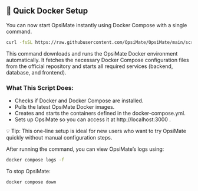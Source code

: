 ## 🐳 Quick Docker Setup

You can now start OpsiMate instantly using Docker Compose with a single command.

```bash
curl -fsSL https://raw.githubusercontent.com/OpsiMate/OpsiMate/main/scripts/start-docker.sh | sh
```

This command downloads and runs the OpsiMate Docker environment automatically.
It fetches the necessary Docker Compose configuration files from the official repository and starts all required services (backend, database, and frontend).

### What This Script Does:
- Checks if Docker and Docker Compose are installed.
- Pulls the latest OpsiMate Docker images.
- Creates and starts the containers defined in the docker-compose.yml.
- Sets up OpsiMate so you can access it at http://localhost:3000 .

💡 Tip: This one-line setup is ideal for new users who want to try OpsiMate quickly without manual configuration steps.

After running the command, you can view OpsiMate’s logs using:

```bash
docker compose logs -f
```
To stop OpsiMate:

```bash
docker compose down
```


